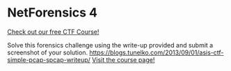# NetForensics 4

[Check out our free CTF Course!](https://academy.hoppersroppers.org/mod/page/view.php?id=602)

Solve this forensics challenge using the write-up provided and submit a screenshot of your solution. <https://blogs.tunelko.com/2013/09/01/asis-ctf-simple-pcap-spcap-writeup/> 
[Visit the course page!](https://academy.hoppersroppers.org/mod/assign/view.php?id=602)

